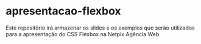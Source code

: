 # apresentacao-flexbox
Este repositório irá armazenar os slides e os exemplos que serão utilizados para a apresentação do CSS Flexbox na Netpix Agência Web
